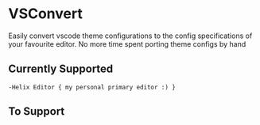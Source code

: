 # VSConvert

Easily convert vscode theme configurations to the config specifications
of your favourite editor.
No more time spent porting theme configs by hand


## Currently Supported

    -Helix Editor { my personal primary editor :) }

## To Support
